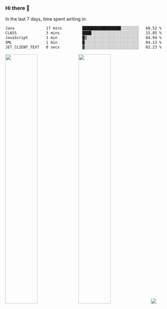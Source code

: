 ### Hi there 👋

In the last 7 days, time spent writing in:

<!--START_SECTION:waka-->

```txt
Java              17 mins         █████████████████░░░░░░░░   68.52 %
CLASS             3 mins          ████░░░░░░░░░░░░░░░░░░░░░   15.85 %
JavaScript        1 min           █▒░░░░░░░░░░░░░░░░░░░░░░░   04.94 %
XML               1 min           █░░░░░░░░░░░░░░░░░░░░░░░░   04.13 %
JET_CLIENT_TEXT   0 secs          ▓░░░░░░░░░░░░░░░░░░░░░░░░   02.23 %
```

<!--END_SECTION:waka-->

<img src="https://wakatime.com/share/@jimtje/5d0c92de-08f8-4a72-8f2f-6a9693d1e318.svg" width=45% height=45%> <img src="https://wakatime.com/share/@jimtje/501498ae-bda5-4da7-a89d-b40bcdd5556d.svg" width=45% height=45%>
![](https://hit.yhype.me/github/profile?user_id=43537315)
